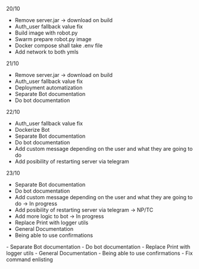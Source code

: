 20/10

- Remove server.jar -> download on build
- Auth_user fallback value fix
- Build image with robot.py
- Swarm prepare robot.py image
- Docker compose shall take .env file
- Add network to both ymls

21/10

- Remove server.jar -> download on build
- Auth_user fallback value fix
- Deployment automatization
- Separate Bot documentation
- Do bot documentation

22/10
- Auth_user fallback value fix
- Dockerize Bot
- Separate Bot documentation
- Do bot documentation
- Add custom message depending on the user and what they are going to do
- Add posibility of restarting server via telegram

23/10
- Separate Bot documentation
- Do bot documentation
- Add custom message depending on the user and what they are going to do -> In progress
- Add posibility of restarting server via telegram -> NP/TC
- Add more logic to bot -> In progress
- Replace Print with logger utils
- General Documentation
- Being able to use confirmations

<CURRENT>
- Separate Bot documentation
- Do bot documentation
- Replace Print with logger utils
- General Documentation
- Being able to use confirmations
- Fix command enlisting